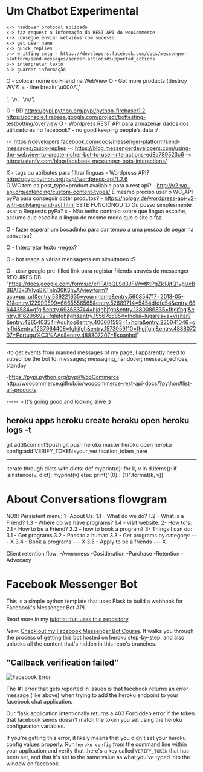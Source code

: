 # Um Chatbot Experimental

	x-> handover protocol aplicado
	x-> faz request a informação da REST API do wooCommerce
	x-> consegue enviar webviews com sucesso
	x-> get user name
	x-> quick replies
	o-> writting smtg - https://developers.facebook.com/docs/messenger-platform/send-messages/sender-actions#supported_actions
	o-> interpretar texto
	o-> guardar informação


O - colocar nome do Friend na WebView
O - Get more products (destroy WV?)
= - line break('\u000A','<center></center>', '\n', '\n\r')

O - BD
https://pypi.python.org/pypi/python-firebase/1.2	
https://console.firebase.google.com/project/bottesting-testbotting/overview
O - Wordpress REST API para armazenar dados dos utilizadores no facebook? - no good keeping people's data :/

-< https://developers.facebook.com/docs/messenger-platform/send-messages/quick-replies
-< https://blog.messengerdevelopers.com/using-the-webview-to-create-richer-bot-to-user-interactions-ed8a789523c6
-< https://stanfy.com/blog/facebook-messenger-bots-interactions/

X - tags ou atributes para filtrar linguas
	- Wordpress API?		https://pypi.python.org/pypi/wordpress-api/1.2.6	
	O WC tem os post_type=product available para a rest api? - http://v2.wp-api.org/extending/custom-content-types/
	É mesmo preciso usar o WC_API pyPa para conseguir obter produtos? - https://nology.de/wordpress-api-v2-with-polylang-and-acf.html
		ESTE FUNCIONOU :D
	Ou posso simplesmente usar o Requests pyPa?
	x - Não tenho controlo sobre que lingua escolhe, assumo que escolha a lingua do mesmo modo que o site o faz.

O - fazer esperar um bocadinho para dar tempo a uma pessoa de pegar na conversa?


O - Interpretar texto
	-regex?

O - bot reage a várias mensagens em simultaneo :S


O - usar google pre-filled link para registar friends através do messenger - REQUIRES DB
	"https://docs.google.com/forms/d/e/1FAIpQLSd3JFWwtKtPgZk1JjfQ1ygUcBBBAl3xGVlyqBKTnIn36KShyA/viewform?usp=pp_url&entry.539221635=your+name&entry.560854717=2018-05-21&entry.122999599=6665556565&entry.52689714=5454dfdfd54&entry.686443584=gfgj&entry.693683744=hjdghjfgh&entry.1380086835=fhgjfhgj&entry.816296692=fghjfghjfgh&entry.1556765854=Inclui+lugares+a+visitar?&entry.426540354=Adultos&entry.400601593=1+hora&entry.235041046=ghjfhj&entry.1237964408=fghjfgh&entry.1573059110=fhgjfghj&entry.488807207=Portugu%C3%AAs&entry.488807207=Espanhol"


----

-to get events from manned messages of my page, I apparently need to subscribe the bot to: messages; messaging_handover; message_echoes; standby

-https://pypi.python.org/pypi/WooCommerce
	http://woocommerce.github.io/woocommerce-rest-api-docs/?python#list-all-products


----- > It's going good and looking alive ;)

heroku apps
heroku create
heroku open
heroku logs -t
-
git add&commit$push
git push heroku master
heroku open
heroku config:add VERIFY_TOKEN=your_verification_token_here

--------------------------
iterate through dicts with dicts:
def myprint(d):
  for k, v in d.items():
    if isinstance(v, dict):
      myprint(v)
    else:
      print("{0} : {1}".format(k, v))


# About Conversations flowgram

NO!!! Persistent menu:
	1- About Us:
		1.1 - What do we do?
		1.2 - What is a Friend?
		1.3 - Where do we have programs?
		1.4 - visit website:
	2- How to's:
		2.1 - How to be a Friend?
		2.2 - how to book a program?
	3- Things I can do:
		3.1 - Get programs
		3.2 - Pass to a human
		3.3 - Get programs by category:	---		X
		3.4 - Book a programs 			---		X
		3.5 - Apply to be a friends 	---		X


Client retention flow:
-Awereness
-Cosideration
-Purchase
-Retention
-Advocacy



# Facebook Messenger Bot
This is a simple python template that uses Flask to build a webhook for Facebook's Messenger Bot API.

Read more in my [tutorial that uses this repository](https://blog.hartleybrody.com/fb-messenger-bot/).

*New:* [Check out my Facebook Messenger Bot Course](https://facebook-messenger-bot.teachable.com/p/facebook-messenger-bot/). It walks you through the process of getting this bot hosted on heroku step-by-step, and also unlocks all the content that's hidden in this repo's branches.

## "Callback verification failed"

![Facebook Error](https://cloud.githubusercontent.com/assets/18402893/21538944/f96fcd1e-cdc7-11e6-83ee-a866190d9080.png)

The #1 error that gets reported in issues is that facebook returns an error message (like above) when trying to add the heroku endpoint to your facebook chat application.

Our flask application intentionally returns a 403 Forbidden error if the token that facebook sends doesn't match the token you set using the heroku configuration variables.

If you're getting this error, it likely means that you didn't set your heroku config values properly. Run `heroku config` from the command line within your application and verify that there's a key called `VERIFY_TOKEN` that has been set, and that it's set to the same value as what you've typed into the window on facebook.